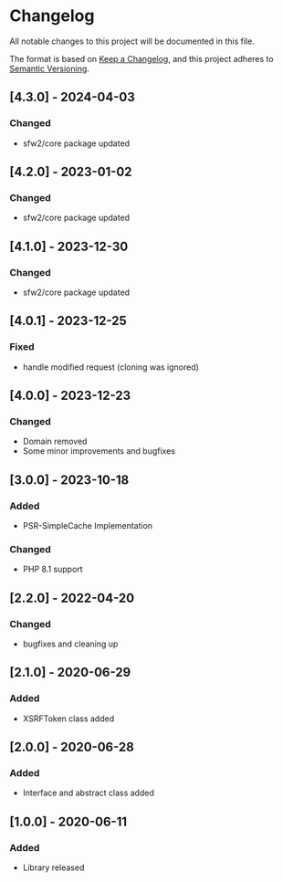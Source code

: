 # Changelog
All notable changes to this project will be documented in this file.

The format is based on [Keep a Changelog](https://keepachangelog.com/en/1.0.0/),
and this project adheres to [Semantic Versioning](https://semver.org/spec/v2.0.0.html).

## [4.3.0] - 2024-04-03
### Changed
- sfw2/core package updated

## [4.2.0] - 2023-01-02
### Changed
- sfw2/core package updated

## [4.1.0] - 2023-12-30
### Changed
- sfw2/core package updated

## [4.0.1] - 2023-12-25
### Fixed
- handle modified request (cloning was ignored)

## [4.0.0] - 2023-12-23
### Changed
- Domain removed
- Some minor improvements and bugfixes

## [3.0.0] - 2023-10-18
### Added 
- PSR-SimpleCache Implementation

### Changed
- PHP 8.1 support

## [2.2.0] - 2022-04-20
### Changed
- bugfixes and cleaning up

## [2.1.0] - 2020-06-29
### Added
- XSRFToken class added

## [2.0.0] - 2020-06-28
### Added
- Interface and abstract class added

## [1.0.0] - 2020-06-11
### Added
- Library released

